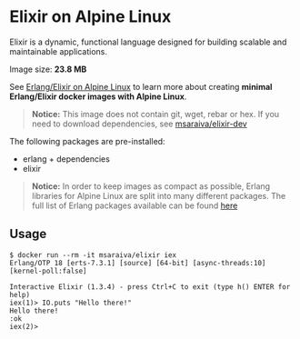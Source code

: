 Elixir on Alpine Linux
=====

Elixir is a dynamic, functional language designed for building scalable and maintainable applications.

Image size: **23.8 MB**

See [Erlang/Elixir on Alpine Linux](https://github.com/msaraiva/alpine-erlang) to learn more about creating **minimal Erlang/Elixir docker images with Alpine Linux**.

> **Notice:** This image does not contain git, wget, rebar or hex. If you need to download dependencies, see [msaraiva/elixir-dev](https://registry.hub.docker.com/u/msaraiva/elixir-dev/)

The following packages are pre-installed:

- erlang + dependencies
- elixir

> **Notice:** In order to keep images as compact as possible, Erlang libraries for Alpine Linux are split into many different packages. The full list of Erlang packages available can be found [here](https://pkgs.alpinelinux.org/packages?name=erlang%25&repo=all&arch=x86_64&maintainer=all)

## Usage

```
$ docker run --rm -it msaraiva/elixir iex
Erlang/OTP 18 [erts-7.3.1] [source] [64-bit] [async-threads:10] [kernel-poll:false]

Interactive Elixir (1.3.4) - press Ctrl+C to exit (type h() ENTER for help)
iex(1)> IO.puts "Hello there!"
Hello there!
:ok
iex(2)>
```
